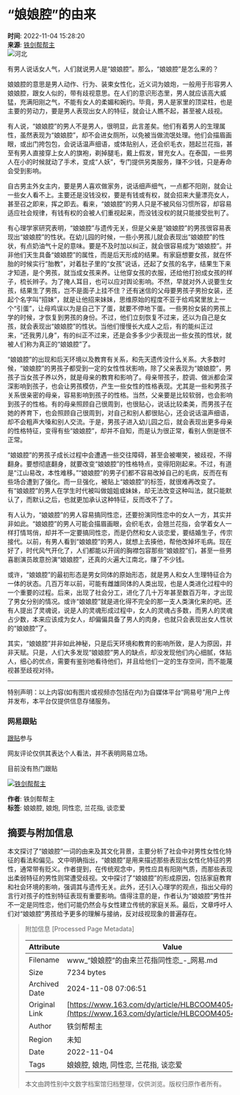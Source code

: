 # “娘娘腔”的由来

**时间**: 2022-11-04 15:28:20  
**来源**: [铁剑帮帮主](https://www.163.com/dy/media/T1563112735496.html)  
![河北](https://static.ws.126.net/163/f2e/dy_media/dy_media/static/images/ipLocation.f6d00eb.svg)

有男人说话女人气，人们就说男人是“娘娘腔”。那么，“娘娘腔”是怎么来的？

娘娘腔的意思是男人动作、行为、装束女性化，近义词为娘炮，一般用于形容男人娘娘腔，跟女人似的，带有歧视意思。在人们的意识形态里，男人就应该高大威猛，充满阳刚之气，不能有女人的柔媚和婉约。毕竟，男人是家里的顶梁柱，也是主要的劳动力，要是男人表现出女人的特征，就会让人瞧不起，甚至被人歧视。

有人说，“娘娘腔”的男人不是男人，很明显，此言差矣。他们有着男人的生理属性，虽然表现为“娘娘腔”，却不会进女厕所，以免被当做流氓处理。他们会描眉画眼，或出门挎包包，会说话温声细语，或体贴别人，还会织毛衣，翘起兰花指，甚至有男人直接穿上女人的旗袍，剃掉腿毛，戴上假发，冒充女人。在泰国，一些男人在小的时候就动了手术，变成“人妖”，专门提供另类服务，赚不少钱，只是寿命会受到影响。

自古男主外女主内，要是男人喜欢做家务，说话细声细气，一点都不阳刚，就会让一些女人看不上。主要还是没钱没权，要是有钱或有权，就会招来大量漂亮女人，甚至召之即来，挥之即去。看来，“娘娘腔”的男人只是不被风俗习惯所容，却容易适应社会规律，有钱有权的会被人们重视起来，而没钱没权的就只能接受批判了。

有心理学家研究表明，“娘娘腔”与遗传无关，但是父亲是“娘娘腔”的男孩很容易表现出“娘娘腔”的性状。在幼儿园的时候，一些小男孩儿就会表现出“娘娘腔”的性状，有点奶油气十足的意味。要是不及时加以纠正，就会很容易成为“娘娘腔”。并非他们天生具备“娘娘腔”的属性，而是后天形成的结果。有家庭想要女孩，就在怀胎的时候实行“胎教”，对着肚子里的“女孩”说话，还起了女孩的名字，结果生下来才知道，是个男孩，就当成女孩来养。让他穿女孩的衣服，还给他打扮成女孩的样子，梳长辫子。为了掩人耳目，也可以应对舆论影响。不然，早就对外人说要生女孩，结果生了男孩，岂不是面子上挂不住？还有迷信的父母要男孩子男扮女装，还起个名字叫“招妹”，就是让他招来妹妹，思维原始的程度不亚于给鸡窝里放上一个“引蛋”，让母鸡误以为是自己下了蛋，就要不停地下蛋。一些男扮女装的男孩上学的时候，才恢复到男孩的身份。不过，他们立刻恢复不过来，还以为自己是女孩，就会表现出“娘娘腔”的性状。当他们慢慢长大成人之后，有的能纠正过来，“还我男儿身”，有的纠正不过来，还是会多多少少表现出一些女孩的性状，就被人们称为真正的“娘娘腔”了。

“娘娘腔”的出现和后天环境以及教育有关系，和先天遗传没什么关系。大多数时候，“娘娘腔”的男孩子都受到一定的女性性状影响，除了父亲表现为“娘娘腔”，男孩子当女孩子养以外，就是母亲的教育和影响了。母亲带孩子，腔调、做派都会深深影响到孩子，也会让男孩模仿，产生一些女性的性格表现。尤其是一些和男孩子关系很亲密的母亲，容易影响到孩子的性格。当然，父亲要是比较软弱，也会影响到孩子的性格。有的母亲照顾自己很周到，也很贴心，说话比较柔美，而男孩子在她的养育下，也会照顾自己很周到，对自己和别人都很贴心，还会说话温声细语，却不会粗声大嗓和别人交流。于是，男孩子进入幼儿园之后，就会表现出更多母亲的性格特征，变得有些“娘娘腔”，却并不自知，而是认为很正常，看别人倒是很不正常。

“娘娘腔”的男孩子成长过程中会遭遇一些交往障碍，甚至会被嘲笑，被歧视，不得翻身。要想彻底翻身，就要改变“娘娘腔”的性格特点，变得阳刚起来。不过，有道是“江山易改，本性难移。”“娘娘腔”的男子们都不容易改掉自己的毛病，反而在有些场合遭到了强化。而一旦强化，被贴上“娘娘腔”的标签，就很难再改变了。有“娘娘腔”的男人在学生时代被叫做姐姐或妹妹，却无法改变这种叫法，就只能默认了，而默认之后，也就更加承认这种特征，反而改不了了。

有人认为，“娘娘腔”的男人容易搞同性恋，还要扮演同性恋中的女人一方，其实并非如此。“娘娘腔”的男人可能会描眉画眼，会织毛衣，会翘兰花指，会学着女人一样打情骂俏，却并不一定要搞同性恋，而是仍然和女人谈恋爱，要结婚生子，传宗接代。以前，有男人看到“娘娘腔”的男人，就想上去揍他，帮他改掉坏毛病。现在好了，时代风气开化了，人们都能以开阔的胸襟包容那些“娘娘腔”们，甚至一些男喜剧演员故意扮演“娘娘腔”，还真的火遍大江南北，赚了不少钱。

或许，“娘娘腔”的最初形态是男女同体的原始形态，就是男人和女人生理特征合为一体的状态。几百万年以前，可能有雌雄同体的人类出现，也是人类进化过程中的一个重要的过程。后来，出现了社会分工，进化了几十万年甚至数百万年，才出现了男女分别的情况。或许“娘娘腔”就是进化得不完全的那一支人类演化来的吧。还有人提出了灵魂说，说是人的灵魂形成过程中，女人的灵魂占多数，而男人的灵魂占少数，本来应该成为女人，却偏偏具备了男人的肉身，也就只会表现出女人性状的“娘娘腔”了。

其实，“娘娘腔”并非如此神秘，只是后天环境和教育的影响所致，是人为原因，并非天赋。只是，人们大多发现“娘娘腔”男人的缺点，却没发现他们内心细腻，体贴人，细心的优点，需要有鉴别地看待他们，并且给他们一定的生存空间，而不能蔑视甚至歧视对待。

---

特别声明：以上内容(如有图片或视频亦包括在内)为自媒体平台“网易号”用户上传并发布，本平台仅提供信息存储服务。

### 网易跟贴

[跟贴](https://comment.tie.163.com/HLBCOOM405439PVE.html)参与

网友评论仅供其表达个人看法，并不表明网易立场。

目前没有热门跟贴

[![铁剑帮帮主](https://nimg.ws.126.net/?url=http://dingyue.ws.126.net/LEsjQ7e3xI5P2WgHea=lgaqsgBmZ=WRUfKVuFUM8fzZ0g1563112628202.jpeg&thumbnail=160y160&quality=80&type=jpg)](https://www.163.com/dy/media/T1563112735496.html)

**作者**: 铁剑帮帮主  
**标签**: 娘娘腔, 娘炮, 同性恋, 兰花指, 谈恋爱

## 摘要与附加信息

<!-- tcd_abstract -->
本文探讨了“娘娘腔”一词的由来及其文化背景，主要分析了社会中对男性女性化特征的看法和偏见。文中明确指出，“娘娘腔”是用来描述那些表现出女性化特征的男性，通常带有贬义。作者提到，在传统观念中，男性应具有阳刚气质，而那些表现出柔弱特征的男性则常遭受歧视。文中探讨了“娘娘腔”的形成原因，包括家庭教育和社会环境的影响，强调其与遗传无关。此外，还引入心理学的观点，指出父母的言行对孩子的性别特征表现有重要影响。值得注意的是，作者认为“娘娘腔”男性并不一定是同性恋，他们可能仍然会与女性建立传统的家庭关系。最后，文章呼吁人们对“娘娘腔”男孩给予更多的理解与接纳，反对歧视现象的普遍存在。
<!-- tcd_abstract_end -->

> 附加信息 [Processed Page Metadata]
>
> | Attribute       | Value                                  |
> |-----------------|----------------------------------------|
> | Filename        | www_“娘娘腔”的由来兰花指同性恋_-_网易.md                             |
> | Size            | 7234 bytes                           |
> | Archived Date   | 2024-11-08 07:06:51                             |
> | Original Link   | [https://www.163.com/dy/article/HLBCOOM405439PVE.html](https://www.163.com/dy/article/HLBCOOM405439PVE.html)                       |
> | Author          | 铁剑帮帮主                               |
> | Region          | 未知                               |
> | Date            | 2022-11-04                                 |
> | Tags            | 娘娘腔, 娘炮, 同性恋, 兰花指, 谈恋爱                                 |
>
> 本文由跨性别中文数字档案馆归档整理，仅供浏览。版权归原作者所有。
>